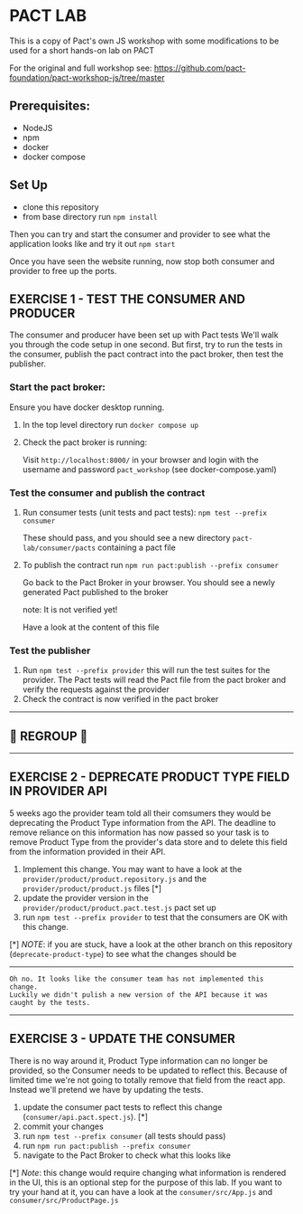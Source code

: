 # PACT LAB

This is a copy of Pact's own JS workshop with some modifications to be used for a short hands-on lab on PACT

For the original and full workshop see: https://github.com/pact-foundation/pact-workshop-js/tree/master


## Prerequisites:
- NodeJS
- npm
- docker
- docker compose

## Set Up
- clone this repository
- from base directory run `npm install`

Then you can try and start the consumer and provider to see what the application looks like and try it out
`npm start`

Once you have seen the website running, now stop both consumer and provider to free up the ports.

## EXERCISE 1 - TEST THE CONSUMER AND PRODUCER

The consumer and producer have been set up with Pact tests We'll walk you through the code setup in one second. But first, try to run the tests in the consumer, publish the pact contract into the pact broker, then test the publisher.

### Start the pact broker:
Ensure you have docker desktop running. 
1. In the top level directory run `docker compose up`
2. Check the pact broker is running: 

    Visit `http://localhost:8000/` in your browser and login with the username and password `pact_workshop` (see docker-compose.yaml)

### Test the consumer and publish the contract
1. Run consumer tests (unit tests and pact tests): `npm test --prefix consumer`

    These should pass, and you should see a new directory `pact-lab/consumer/pacts` containing a pact file
2. To publish the contract run `npm run pact:publish --prefix consumer`

    Go back to the Pact Broker in your browser. You should see a newly generated Pact published to the broker

    note: It is not verified yet!

    Have a look at the content of this file

### Test the publisher
1. Run `npm test --prefix provider` this will run the test suites for the provider. The Pact tests will read the Pact file from the pact broker and verify the requests against the provider
2. Check the contract is now verified in the pact broker

---
## 🐳 REGROUP 🐳
---

##  EXERCISE 2 - DEPRECATE PRODUCT TYPE FIELD IN PROVIDER API
5 weeks ago the provider team told all their comsumers they would be deprecating the Product Type information from the API.  The deadline to remove reliance on this information has now passed so your task is to remove Product Type from the provider's data store and to delete this field from the information provided in their API.

1. Implement this change. You may want to have a look at the `provider/product/product.repository.js` and the `provider/product/product.js` files [*]
2. update the provider version in the `provider/product/product.pact.test.js` pact set up
3. run `npm test --prefix provider` to test that the consumers are OK with this change.

[*] *NOTE*: if you are stuck, have a look at the other branch on this repository (`deprecate-product-type`) to see what the changes should be


---
    Oh no. It looks like the consumer team has not implemented this change. 
    Luckily we didn't pulish a new version of the API because it was caught by the tests.
---

##   EXERCISE 3 - UPDATE THE CONSUMER
There is no way around it, Product Type information can no longer be provided, so the Consumer needs to be updated to reflect this.
Because of limited time we're not going to totally remove that field from the react app. Instead we'll pretend we have by updating the tests.
1. update the consumer pact tests to reflect this change (`consumer/api.pact.spect.js`). [*]
2. commit your changes
3. run `npm test --prefix consumer` (all tests should pass)
4. run `npm run pact:publish --prefix consumer` 
5. navigate to the Pact Broker to check what this looks like

[*] *Note*: this change would require changing what information is rendered in the UI, this is an optional step for the purpose of this lab. If you want to try your hand at it, you can have a look at the `consumer/src/App.js` and `consumer/src/ProductPage.js`